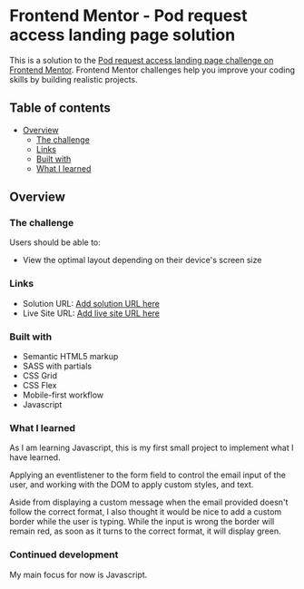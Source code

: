 # Frontend Mentor - Pod request access landing page solution

This is a solution to the [Pod request access landing page challenge on Frontend Mentor](https://www.frontendmentor.io/challenges/pod-request-access-landing-page-eyTmdkLSG). Frontend Mentor challenges help you improve your coding skills by building realistic projects. 

## Table of contents

- [Overview](#overview)
  - [The challenge](#the-challenge)
  - [Links](#links)
  - [Built with](#built-with)
  - [What I learned](#what-i-learned)

## Overview

### The challenge

Users should be able to:

- View the optimal layout depending on their device's screen size

### Links

- Solution URL: [Add solution URL here](https://your-solution-url.com)
- Live Site URL: [Add live site URL here](https://your-live-site-url.com)

### Built with

- Semantic HTML5 markup
- SASS with partials
- CSS Grid
- CSS Flex
- Mobile-first workflow
- Javascript

### What I learned

As I am learning Javascript, this is my first small project to implement what I have learned. 

Applying an eventlistener to the form field to control the email input of the user, and working with the DOM to apply custom styles, and text. 

Aside from displaying a custom message when the email provided doesn't follow the correct format, I also thought it would be nice to add a custom border while the user is typing. 
While the input is wrong the border will remain red, as soon as it turns to the correct format, it will display green.

### Continued development

My main focus for now is Javascript. 